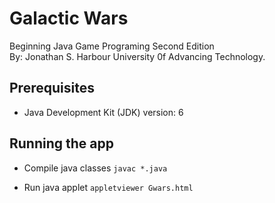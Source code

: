 # Galactic Wars

Beginning Java Game Programing Second Edition  
By: Jonathan S. Harbour University 0f Advancing Technology.

## Prerequisites

- Java Development Kit (JDK) version: 6

## Running the app

- Compile java classes `javac *.java`

- Run java applet `appletviewer Gwars.html`

